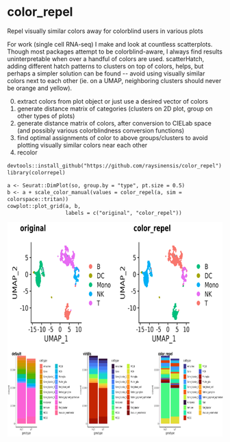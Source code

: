 # color_repel
Repel visually similar colors away for colorblind users in various plots

For work (single cell RNA-seq) I make and look at countless scatterplots. Though most packages attempt to be colorblind-aware, I always find results uninterpretable when over a handful of colors are used. scatterHatch, adding different hatch patterns to clusters on top of colors, helps, but perhaps a simpler solution can be found -- avoid using visually similar colors next to each other (ie. on a UMAP, neighboring clusters should never be orange and yellow).

0. extract colors from plot object or just use a desired vector of colors
1. generate distance matrix of categories (clusters on 2D plot, group on other types of plots)
2. generate distance matrix of colors, after conversion to CIELab space (and possibly various colorblindness conversion functions)
3. find optimal assignments of color to above groups/clusters to avoid plotting visually similar colors near each other
4. recolor

```
devtools::install_github("https://github.com/raysinensis/color_repel")
library(colorrepel)
```

```
a <- Seurat::DimPlot(so, group.by = "type", pt.size = 0.5)
b <- a + scale_color_manual(values = color_repel(a, sim = colorspace::tritan))
cowplot::plot_grid(a, b, 
                   labels = c("original", "color_repel"))
```

<img align="center" width="700" height="300" src="vignettes/scRNAseqUMAP_example.png">
<img align="center" width="900" height="200" src="vignettes/stackbar_example.png">
